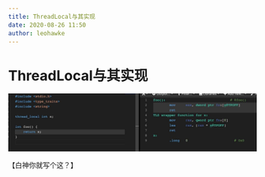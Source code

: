 ```yaml
---
title: ThreadLocal与其实现
date: 2020-08-26 11:50
author: leohawke
---
```


# ThreadLocal与其实现

![图1](assets/1598414036_27188.png)

【白神你就写个这？】
